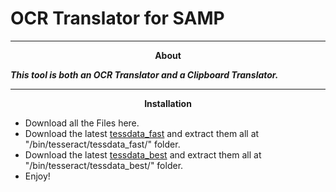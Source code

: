 # OCR Translator for SAMP

------------

<div align="center">
<b>About</b></div>

***This tool is both an OCR Translator and a Clipboard Translator.***

------------

<div align="center">
<b>Installation</b></div>

- Download all the Files here.
- Download the latest [tessdata_fast](https://github.com/tesseract-ocr/tessdata_fast/releases "tessdata_fast") and extract them all at "/bin/tesseract/tessdata_fast/" folder.
- Download the latest [tessdata_best](https://github.com/tesseract-ocr/tessdata_best/releases "tessdata_best") and extract them all at "/bin/tesseract/tessdata_best/" folder.
- Enjoy!
